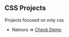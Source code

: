 ## CSS Projects

Projects focused on only css

- Natours => [Check Demo](https://wwdbsh.github.io/css-projects/projects/natours)